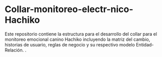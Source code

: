 # Collar-monitoreo-electr-nico-Hachiko
Este repositorio contiene la estructura para el desarrollo del collar para el monitoreo emocional canino Hachiko incluyendo la matriz del cambio, historias de usuario, reglas de negocio y su respectivo modelo Entidad-Relación. .
